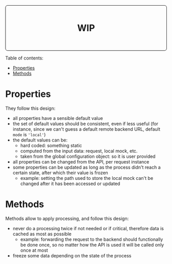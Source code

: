<div
  style='font-weight: bold; width: 100%; font-size: 2em; border: 1px solid black; border-radius: 0.25em; height: 5em; position: relative;'
><span
  style='position: absolute; top: 50%; transform: translateY(-50%) translateX(-50%); left: 50%'
>WIP</span></div>

Table of contents:

<!-- TOC -->

- [Properties](#properties)
- [Methods](#methods)

<!-- /TOC -->



<a id="markdown-properties" name="properties"></a>
# Properties

They follow this design:

- all properties have a sensible default value
- the set of default values should be consistent, even if less useful (for instance, since we can't guess a default remote backend URL, default `mode` is `'local'`)
- the default values can be:
  - hard coded: something static
  - computed from the input data: request, local mock, etc.
  - taken from the global configuration object: so it is user provided
- all properties can be changed from the API, per request instance
- some properties can be updated as long as the process didn't reach a certain state, after which their value is frozen
  - example: setting the path used to store the local mock can't be changed after it has been accessed or updated





<a id="markdown-methods" name="methods"></a>
# Methods

Methods allow to apply processing, and follow this design:

- never do a processing twice if not needed or if critical, therefore data is cached as most as possible
  - example: forwarding the request to the backend should functionally be done once, so no matter how the API is used it will be called only once at most
- freeze some data depending on the state of the process
